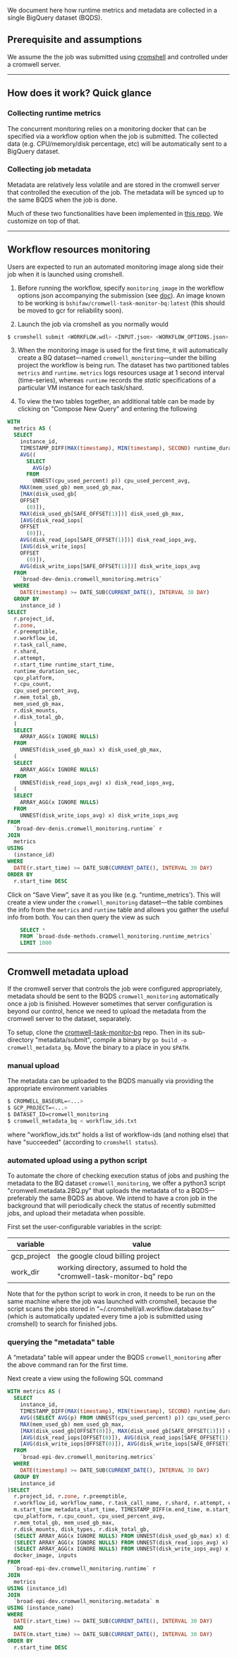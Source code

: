 We document here how runtime metrics and metadata are collected in a single BigQuery dataset (BQDS).

## Prerequisite and assumptions

We assume the the job was submitted using [cromshell](https://github.com/broadinstitute/cromshell) and controlled under a cromwell server.

--------------------------------------
## How does it work? Quick glance

### Collecting runtime metrics
The concurrent monitoring relies on a monitoring docker that can be specified via a workflow option when the job is submitted. The collected data (e.g. CPU/memory/disk percentage, etc) will be automatically sent to a BigQuery dataset. 

### Collecting job metadata
Metadata are relatively less volatile and are stored in the cromwell server that controlled the execution of the job. The metadata will be synced up to the same BQDS when the job is done.


Much of these two functionalities have been implemented in [this repo](https://github.com/broadinstitute/cromwell-task-monitor-bq). We customize on top of that.

--------------------------------------
## Workflow resources monitoring

Users are expected to run an automated monitoring image along side their job when it is launched using cromshell.

  1. Before running the workflow, specify `monitoring_image` in the workflow options json accompanying the submission (see [doc](https://cromwell.readthedocs.io/en/stable/wf_options/Google/)). An image known to be working is `bshifaw/cromwell-task-monitor-bq:latest` (this should be moved to gcr for reliability soon). 

  2. Launch the job via cromshell as you normally would
    
```bash
$ cromshell submit <WORKFLOW.wdl> <INPUT.json> <WORKFLOW_OPTIONS.json> <WORKFLOW.dependencies.zip>
```

  3. When the monitoring image is used for the first time, it will automatically create a BQ dataset&mdash;named `cromwell_monitoring`&mdash;under the billing project the workflow is being run. The dataset has two partitioned tables `metrics` and `runtime`. `metrics` logs resources usage at 1 second interval (time-series), whereas `runtime` records the _static_ specifications of a particular VM instance for each task/shard. 

  4. To view the two tables together, an additional table can be made by clicking on "Compose New Query" and entering the following 
 
```sql
WITH
  metrics AS (
  SELECT
    instance_id,
    TIMESTAMP_DIFF(MAX(timestamp), MIN(timestamp), SECOND) runtime_duration_sec,
    AVG((
      SELECT
        AVG(p)
      FROM
        UNNEST(cpu_used_percent) p)) cpu_used_percent_avg,
    MAX(mem_used_gb) mem_used_gb_max,
    [MAX(disk_used_gb[
    OFFSET
      (0)]),
    MAX(disk_used_gb[SAFE_OFFSET(1)])] disk_used_gb_max,
    [AVG(disk_read_iops[
    OFFSET
      (0)]),
    AVG(disk_read_iops[SAFE_OFFSET(1)])] disk_read_iops_avg,
    [AVG(disk_write_iops[
    OFFSET
      (0)]),
    AVG(disk_write_iops[SAFE_OFFSET(1)])] disk_write_iops_avg
  FROM
    `broad-dev-denis.cromwell_monitoring.metrics`
  WHERE
    DATE(timestamp) >= DATE_SUB(CURRENT_DATE(), INTERVAL 30 DAY)
  GROUP BY
    instance_id )
SELECT
  r.project_id,
  r.zone,
  r.preemptible,
  r.workflow_id,
  r.task_call_name,
  r.shard,
  r.attempt,
  r.start_time runtime_start_time,
  runtime_duration_sec,
  cpu_platform,
  r.cpu_count,
  cpu_used_percent_avg,
  r.mem_total_gb,
  mem_used_gb_max,
  r.disk_mounts,
  r.disk_total_gb,
  (
  SELECT
    ARRAY_AGG(x IGNORE NULLS)
  FROM
    UNNEST(disk_used_gb_max) x) disk_used_gb_max,
  (
  SELECT
    ARRAY_AGG(x IGNORE NULLS)
  FROM
    UNNEST(disk_read_iops_avg) x) disk_read_iops_avg,
  (
  SELECT
    ARRAY_AGG(x IGNORE NULLS)
  FROM
    UNNEST(disk_write_iops_avg) x) disk_write_iops_avg
FROM
  `broad-dev-denis.cromwell_monitoring.runtime` r
JOIN
  metrics
USING
  (instance_id)
WHERE
  DATE(r.start_time) >= DATE_SUB(CURRENT_DATE(), INTERVAL 30 DAY)
ORDER BY
  r.start_time DESC
```
   Click on “Save View”, save it as you like (e.g. "runtime_metrics'). This will create a view under the `cromwell_monitoring` dataset&mdash;the table combines the info from the `metrics` and `runtime` table and allows you gather the useful info from both. You can then query the view as such

```sql
    SELECT *
    FROM `broad-dsde-methods.cromwell_monitoring.runtime_metrics`
    LIMIT 1000
```

--------------------------------------
## Cromwell metadata upload
 
If the cromwell server that controls the job were configured appropriately, metadata should be sent to the BQDS `cromwell_monitoring` automatically once a job is finished.
However sometimes that server configuration is beyond our control, hence we need to upload the metadata from the cromwell server to the dataset, separately.

To setup, clone the [cromwell-task-monitor-bq](https://github.com/broadinstitute/cromwell-task-monitor-bq) repo. Then in its sub-directory "metadata/submit", compile a binary by `go build -o cromwell_metadata_bq`. Move the binary to a place in you `$PATH`.

### manual upload
The metadata can be uploaded to the BQDS manually via providing the appropriate environment variables
 
```bash
$ CROMWELL_BASEURL=<...>
$ GCP_PROJECT=<...>
$ DATASET_ID=cromwell_monitoring
$ cromwell_metadata_bq < workflow_ids.txt
```
where "workflow_ids.txt" holds a list of workflow-ids (and nothing else) that have "succeeded" (according to `cromshell status`).

### automated upload using a python script
To automate the chore of checking execution status of jobs and pushing the metadata to the BQ dataset `cromwell_monitoring`, we offer a python3 script "cromwell.metadata.2BQ.py" that uploads the metadata of to a BQDS&mdash;preferably the same BQDS as above. We intend to have a cron job in the background that will periodically check the status of recently submitted jobs, and upload their metadata when possible.

First set the user-configurable variables in the script:

| variable    | value                                                                  |
|-------------|------------------------------------------------------------------------|
| gcp_project | the google cloud billing project                                       |
| work_dir    | working directory, assumed to hold the "cromwell-task-monitor-bq" repo |

Note that for the python script to work in cron, it needs to be run on the same machine where the job was launched with cromshell, because the script scans the jobs stored in 
"~/.cromshell/all.workflow.database.tsv" (which is automatically updated every time a job is submitted using cromshell) to search for finished jobs.

### querying the "metadata" table

A “metadata” table will appear under the BQDS `cromwell_monitoring` after the above command ran for the first time. 

Next create a view using the following SQL command 

```sql
WITH metrics AS (
  SELECT
	instance_id,
	TIMESTAMP_DIFF(MAX(timestamp), MIN(timestamp), SECOND) runtime_duration_sec,
	AVG((SELECT AVG(p) FROM UNNEST(cpu_used_percent) p)) cpu_used_percent_avg,
	MAX(mem_used_gb) mem_used_gb_max,
	[MAX(disk_used_gb[OFFSET(0)]), MAX(disk_used_gb[SAFE_OFFSET(1)])] disk_used_gb_max,
	[AVG(disk_read_iops[OFFSET(0)]), AVG(disk_read_iops[SAFE_OFFSET(1)])] disk_read_iops_avg,
	[AVG(disk_write_iops[OFFSET(0)]), AVG(disk_write_iops[SAFE_OFFSET(1)])] disk_write_iops_avg
  FROM
	`broad-epi-dev.cromwell_monitoring.metrics`
  WHERE
	DATE(timestamp) >= DATE_SUB(CURRENT_DATE(), INTERVAL 30 DAY)
  GROUP BY
	instance_id
)SELECT
  r.project_id, r.zone, r.preemptible,
  r.workflow_id, workflow_name, r.task_call_name, r.shard, r.attempt, execution_status,
  m.start_time metadata_start_time, TIMESTAMP_DIFF(m.end_time, m.start_time, SECOND) metadata_duration_sec, runtime_duration_sec,
  cpu_platform, r.cpu_count, cpu_used_percent_avg,
  r.mem_total_gb, mem_used_gb_max,
  r.disk_mounts, disk_types, r.disk_total_gb,
  (SELECT ARRAY_AGG(x IGNORE NULLS) FROM UNNEST(disk_used_gb_max) x) disk_used_gb_max,
  (SELECT ARRAY_AGG(x IGNORE NULLS) FROM UNNEST(disk_read_iops_avg) x) disk_read_iops_avg,
  (SELECT ARRAY_AGG(x IGNORE NULLS) FROM UNNEST(disk_write_iops_avg) x) disk_write_iops_avg,
  docker_image, inputs
FROM
  `broad-epi-dev.cromwell_monitoring.runtime` r
JOIN
  metrics
USING (instance_id)
JOIN
  `broad-epi-dev.cromwell_monitoring.metadata` m
USING (instance_name)
WHERE
  DATE(r.start_time) >= DATE_SUB(CURRENT_DATE(), INTERVAL 30 DAY)
  AND
  DATE(m.start_time) >= DATE_SUB(CURRENT_DATE(), INTERVAL 30 DAY)
ORDER BY
  r.start_time DESC
```


